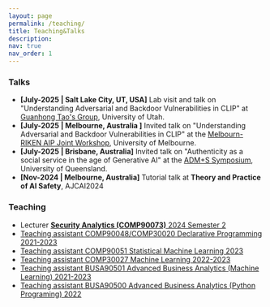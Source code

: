 ```yaml
---
layout: page
permalink: /teaching/
title: Teaching&Talks
description: 
nav: true
nav_order: 1
---
```

### Talks
- **[July-2025 | Salt Lake City, UT, USA]** Lab visit and talk on "Understanding Adversarial and Backdoor Vulnerabilities in CLIP" at [Guanhong Tao's Group](https://tao.aisec.world), University of Utah.
- **[July-2025 | Melbourne, Australia ]** Invited talk on "Understanding Adversarial and Backdoor Vulnerabilities in CLIP" at the [Melbourn-RIKEN AIP Joint Workshop](https://trustworthy-ml.wixsite.com/melb-aip), University of Melbourne. 
- **[July-2025 | Brisbane, Australia]** Invited talk on "Authenticity as a social service in the age of Generative AI" at the [ADM+S Symposium](https://adms-symposium.com), University of Queensland.
- **[Nov-2024 | Melbourne, Australia]** Tutorial talk at <b>Theory and Practice of AI Safety</b>, AJCAI2024

### Teaching 
- Lecturer <a href="https://handbook.unimelb.edu.au/2024/subjects/comp90073" target="_blank"> <b>Security Analytics (COMP90073)</b> 2024 Semester 2
- Teaching assistant COMP90048/COMP30020 Declarative Programming 2021-2023
- Teaching assistant COMP90051 Statistical Machine Learning 2023
- Teaching assistant COMP30027 Machine Learning 2022-2023
- Teaching assistant BUSA90501 Advanced Business Analytics (Machine Learning) 2021-2023
- Teaching assistant BUSA90500 Advanced Business Analytics (Python Programing) 2022  

